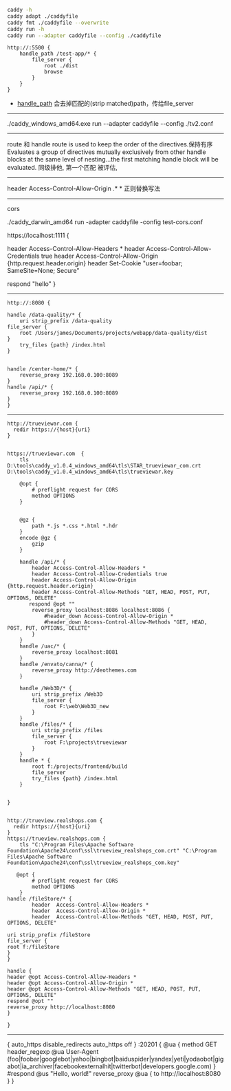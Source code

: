 ```bash
caddy -h
caddy adapt ./caddyfile
caddy fmt ./caddyfile --overwrite
caddy run -h
caddy run --adapter caddyfile --config ./caddyfile
```

```
http://:5500 {
	handle_path /test-app/* {
		file_server {
			root ./dist
			browse
		}
	}
}
```
- [handle_path](https://caddyserver.com/docs/caddyfile/directives/handle_path) 会去掉匹配的(strip matched)path，传给file_server

--- 
./caddy_windows_amd64.exe run --adapter caddyfile --config ./tv2.conf 

---
route 和 handle
route is used to keep the order of the directives.保持有序
Evaluates a group of directives mutually exclusively from other handle blocks at the same level of nesting...the first matching handle block will be evaluated. 同级排他, 第一个匹配 被评估,

---
header Access-Control-Allow-Origin .* *
正则替换写法

---
cors

./caddy_darwin_amd64 run -adapter caddyfile -config test-cors.conf

https://localhost:1111 { 

  header Access-Control-Allow-Headers *
  header Access-Control-Allow-Credentials true
  header Access-Control-Allow-Origin {http.request.header.origin}
  header Set-Cookie "user=foobar; SameSite=None; Secure"

  respond "hello"
} 


---

```
http://:8080 {

handle /data-quality/* {
    uri strip_prefix /data-quality
file_server {
    root /Users/james/Documents/projects/webapp/data-quality/dist
}
    try_files {path} /index.html
}


handle /center-home/* {
    reverse_proxy 192.168.0.100:8089
}
handle /api/* {
    reverse_proxy 192.168.0.100:8089
}
}
```

---

```
http://trueviewar.com {
  redir https://{host}{uri}
}


https://trueviewar.com  {
    tls D:\tools\caddy_v1.0.4_windows_amd64\tls\STAR_trueviewar_com.crt D:\tools\caddy_v1.0.4_windows_amd64\tls\trueviewar.key
    
    @opt {
        # preflight request for CORS
        method OPTIONS
    }
    
    
    @gz {
        path *.js *.css *.html *.hdr
    } 
    encode @gz {
        gzip
    }
    
    handle /api/* {
        header Access-Control-Allow-Headers *
        header Access-Control-Allow-Credentials true
        header Access-Control-Allow-Origin {http.request.header.origin}
        header Access-Control-Allow-Methods "GET, HEAD, POST, PUT, OPTIONS, DELETE"
       respond @opt ""
        reverse_proxy localhost:8086 localhost:8086 {
            #header_down Access-Control-Allow-Origin * 
            #header_down Access-Control-Allow-Methods "GET, HEAD, POST, PUT, OPTIONS, DELETE"
        }
    }
    handle /uac/* {
        reverse_proxy localhost:8081
    }
    handle /envato/canna/* {
        reverse_proxy http://deothemes.com
    }
    
    handle /Web3D/* {
        uri strip_prefix /Web3D
        file_server {
            root F:\web\Web3D_new
        }
    }
    handle /files/* {
        uri strip_prefix /files
        file_server {
            root F:\projects\trueviewar
        }
    }
    handle * {
        root f:/projects/frontend/build
        file_server
        try_files {path} /index.html
    }


}


http://trueview.realshops.com {
  redir https://{host}{uri}
}
https://trueview.realshops.com {
    tls "C:\Program Files\Apache Software Foundation\Apache24\conf\ssl\trueview_realshops_com.crt" "C:\Program Files\Apache Software Foundation\Apache24\conf\ssl\trueview_realshops_com.key" 
    
   @opt {
        # preflight request for CORS
        method OPTIONS
    }
handle /fileStore/* {
        header  Access-Control-Allow-Headers *
        header  Access-Control-Allow-Origin *
        header  Access-Control-Allow-Methods "GET, HEAD, POST, PUT, OPTIONS, DELETE" 

uri strip_prefix /fileStore
file_server {
root f:/fileStore
}
}

handle { 
header @opt Access-Control-Allow-Headers *
header @opt Access-Control-Allow-Origin *
header @opt Access-Control-Allow-Methods "GET, HEAD, POST, PUT, OPTIONS, DELETE" 
respond @opt ""
reverse_proxy http://localhost:8080
}
    
}
```

---
{
    auto_https disable_redirects
    auto_https off
}
:20201 {
  @ua {
    method GET
    header_regexp @ua User-Agent (foo|foobar|googlebot|yahoo|bingbot|baiduspider|yandex|yeti|yodaobot|gigabot|ia_archiver|facebookexternalhit|twitterbot|developers\.google\.com)
  }
  #respond @us "Hello, world!"
  reverse_proxy @ua {
    to http://localhost:8080
  }
}